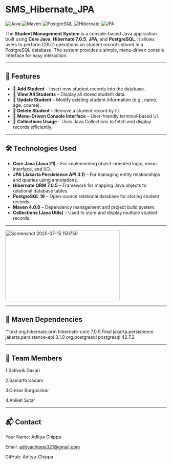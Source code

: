 # SMS_Hibernate_JPA 

![Java](https://img.shields.io/badge/Java-21-blue)
![Maven](https://img.shields.io/badge/Maven-4.0.0-red)
![PostgreSQL](https://img.shields.io/badge/PostgreSQL-16-green)
![Hibernate](https://img.shields.io/badge/Hibernate-7.0.5-purple)
![JPA](https://img.shields.io/badge/JPA-3.1-yellow)

The **Student Management System** is a console-based Java application built using **Core Java**, **Hibernate 7.0.5**, **JPA**, and **PostgreSQL**. It allows users to perform CRUD operations on student records stored in a PostgreSQL database. The system provides a simple, menu-driven console interface for easy interaction.

---

## 🚀 Features

- 🔹 **Add Student** – Insert new student records into the database.
- 🔹 **View All Students** – Display all stored student data.
- 🔹 **Update Student** – Modify existing student information (e.g., name, age, course).
- 🔹 **Delete Student** – Remove a student record by ID.
- 🔹 **Menu-Driven Console Interface** – User-friendly terminal-based UI.
- 🔹 **Collections Usage** – Uses Java Collections to fetch and display records efficiently.

---

## 🛠️ Technologies Used

- **Core Java (Java 21)** – For implementing object-oriented logic, menu interface, and I/O.
- **JPA (Jakarta Persistence API 3.1)** – For managing entity relationships and queries using annotations.
- **Hibernate ORM 7.0.5** – Framework for mapping Java objects to relational database tables.
- **PostgreSQL 16** – Open-source relational database for storing student records.
- **Maven 4.0.0** – Dependency management and project build system.
- **Collections (Java Utils)** – Used to store and display multiple student records.

---

<img width="357" height="222" alt="Screenshot 2025-07-15 150750" src="https://github.com/user-attachments/assets/09dfea2f-6cf4-4f21-ab10-af7d18578ed4" />


---
## 🧩 Maven Dependencies

'''text
<dependencies>
    <dependency>
        <groupId>org.hibernate.orm</groupId>
        <artifactId>hibernate-core</artifactId>
        <version>7.0.5.Final</version>
    </dependency>
    <dependency>
        <groupId>jakarta.persistence</groupId>
        <artifactId>jakarta.persistence-api</artifactId>
        <version>3.1.0</version>
    </dependency>
    <dependency>
        <groupId>org.postgresql</groupId>
        <artifactId>postgresql</artifactId>
        <version>42.7.2</version>
    </dependency>
</dependencies>

---

## 👥 Team Members
1.Sathwik Dasari

2.Samarth Kadam

3.Omkar Borgaonkar

4.Aniket Sutar

---

## 📬 Contact
Your Name: Aditya Chippa

Email: adityachippa321@gmail.com

GitHub: Aditya-Chippa

